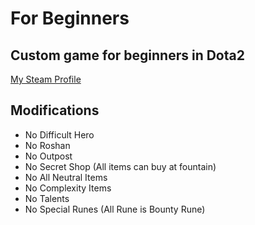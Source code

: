 # For Beginners
## Custom game for beginners in Dota2

[My Steam Profile](https://steamcommunity.com/id/aoisensi)

## Modifications

- No Difficult Hero
- No Roshan
- No Outpost
- No Secret Shop (All items can buy at fountain)
- No All Neutral Items
- No Complexity Items
- No Talents
- No Special Runes (All Rune is Bounty Rune)